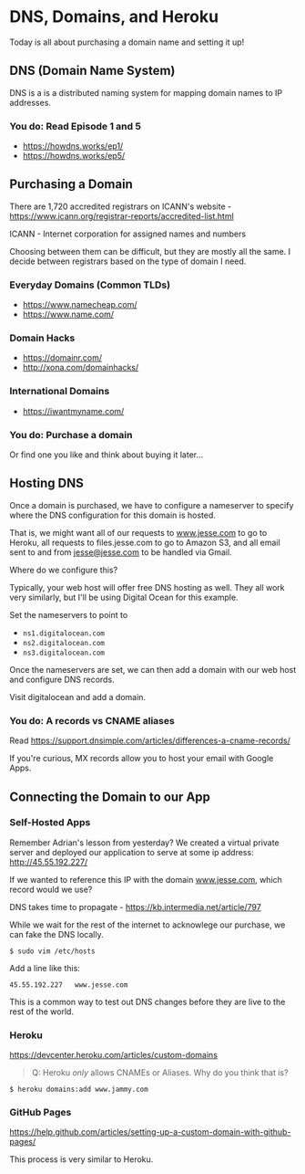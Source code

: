 # DNS, Domains, and Heroku

Today is all about purchasing a domain name and setting it up!

## DNS (Domain Name System)

DNS is a is a distributed naming system for mapping domain names to IP addresses.

### You do: Read Episode 1 and 5

- https://howdns.works/ep1/
- https://howdns.works/ep5/

## Purchasing a Domain

There are 1,720 accredited registrars on ICANN's website - https://www.icann.org/registrar-reports/accredited-list.html

ICANN - Internet corporation for assigned names and numbers

Choosing between them can be difficult, but they are mostly all the same. I decide between registrars based on the type
of domain I need.

### Everyday Domains (Common TLDs)

- https://www.namecheap.com/
- https://www.name.com/

### Domain Hacks

- https://domainr.com/
- http://xona.com/domainhacks/

### International Domains

- https://iwantmyname.com/

### You do: Purchase a domain

Or find one you like and think about buying it later...

## Hosting DNS

Once a domain is purchased, we have to configure a nameserver to specify where the DNS configuration
for this domain is hosted.

That is, we might want all of our requests to www.jesse.com to go to Heroku, all requests to files.jesse.com to
go to Amazon S3, and all email sent to and from jesse@jesse.com to be handled via Gmail.

Where do we configure this?

Typically, your web host will offer free DNS hosting as well. They all work very similarly, but I'll be using
Digital Ocean for this example.

Set the nameservers to point to 

- `ns1.digitalocean.com`
- `ns2.digitalocean.com`
- `ns3.digitalocean.com`

Once the nameservers are set, we can then add a domain with our web host and configure DNS records.

Visit digitalocean and add a domain.

### You do: A records vs CNAME aliases

Read https://support.dnsimple.com/articles/differences-a-cname-records/

If you're curious, MX records allow you to host your email with Google Apps.

## Connecting the Domain to our App

### Self-Hosted Apps

Remember Adrian's lesson from yesterday? We created a virtual private server and deployed our
application to serve at some ip address: http://45.55.192.227/ 

If we wanted to reference this IP with the domain www.jesse.com, which record would we use?

DNS takes time to propagate - https://kb.intermedia.net/article/797

While we wait for the rest of the internet to acknowlege our purchase, we can fake
the DNS locally.

    $ sudo vim /etc/hosts

Add a line like this:

    45.55.192.227   www.jesse.com

This is a common way to test out DNS changes before they are live to the rest of the world.

### Heroku

https://devcenter.heroku.com/articles/custom-domains

>Q: Heroku *only* allows CNAMEs or Aliases. Why do you think that is?

    $ heroku domains:add www.jammy.com

### GitHub Pages

https://help.github.com/articles/setting-up-a-custom-domain-with-github-pages/

This process is very similar to Heroku.
